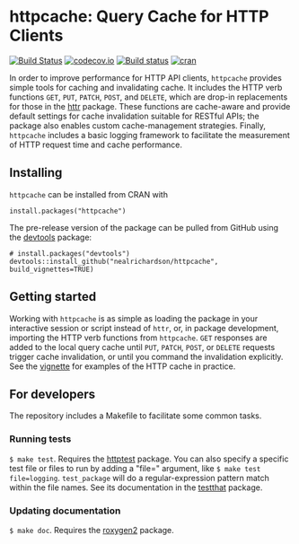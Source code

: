 # httpcache: Query Cache for HTTP Clients

[![Build Status](https://travis-ci.org/nealrichardson/httpcache.png?branch=master)](https://travis-ci.org/nealrichardson/httpcache) [![codecov.io](https://codecov.io/github/nealrichardson/httpcache/coverage.svg?branch=master)](https://codecov.io/github/nealrichardson/httpcache?branch=master) [![Build status](https://ci.appveyor.com/api/projects/status/twvekbpe3x2tk2g5?svg=true)](https://ci.appveyor.com/project/nealrichardson/httpcache) [![cran](https://www.r-pkg.org/badges/version-last-release/httpcache)](https://cran.r-project.org/package=httpcache)

In order to improve performance for HTTP API clients, `httpcache`
provides simple tools for caching and invalidating cache. It includes the
HTTP verb functions `GET`, `PUT`, `PATCH`, `POST`, and `DELETE`, which are drop-in
replacements for those in the [httr](https://github.com/hadley/httr) package.
These functions are cache-aware and provide default settings
for cache invalidation suitable for RESTful APIs; the package also
enables custom cache-management strategies. Finally, `httpcache` includes
a basic logging framework to facilitate the measurement of HTTP request
time and cache performance.

## Installing

`httpcache` can be installed from CRAN with

    install.packages("httpcache")

The pre-release version of the package can be pulled from GitHub using the [devtools](https://github.com/hadley/devtools) package:

    # install.packages("devtools")
    devtools::install_github("nealrichardson/httpcache", build_vignettes=TRUE)

## Getting started

Working with `httpcache` is as simple as loading the package in your interactive session or script instead of `httr`, or, in package development, importing the HTTP verb functions from `httpcache`. `GET` responses are added to the local query cache until `PUT`, `PATCH`, `POST`, or `DELETE` requests trigger cache invalidation, or until you command the invalidation explicitly. See the [vignette](inst/doc/httpcache.md) for examples of the HTTP cache in practice.

## For developers

The repository includes a Makefile to facilitate some common tasks.

### Running tests

`$ make test`. Requires the [httptest](https://github.com/nealrichardson/httptest) package. You can also specify a specific test file or files to run by adding a "file=" argument, like `$ make test file=logging`. `test_package` will do a regular-expression pattern match within the file names. See its documentation in the [testthat](https://github.com/hadley/testthat) package.

### Updating documentation

`$ make doc`. Requires the [roxygen2](https://github.com/klutometis/roxygen) package.
